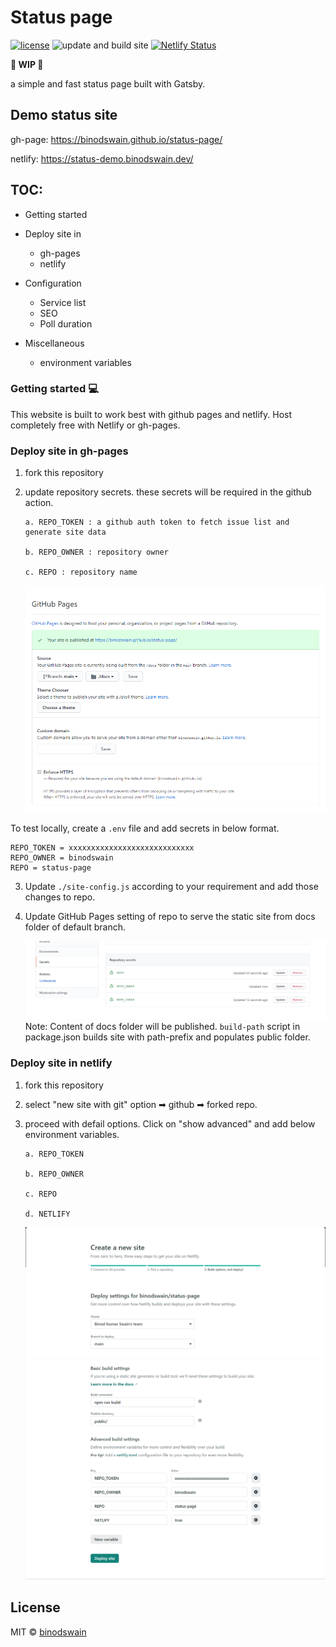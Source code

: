 # Status page

[![license](https://badgen.net/github/license/binodswain/status-page)](https://github.com/binodswain/status-page/blob/main/LICENSE)
![update and build site](https://github.com/binodswain/status-page/workflows/update%20and%20build%20site/badge.svg?branch=main)
[![Netlify Status](https://api.netlify.com/api/v1/badges/b6ba5bff-2254-4f51-adde-2e907e2d2765/deploy-status)](https://app.netlify.com/sites/binodswain-status/deploys)

**🚧 WIP 🚧**

a simple and fast status page built with Gatsby.

## Demo status site

gh-page: https://binodswain.github.io/status-page/

netlify: https://status-demo.binodswain.dev/

## TOC:

-   Getting started
-   Deploy site in
    -   gh-pages
    -   netlify
-   Configuration

    -   Service list
    -   SEO
    -   Poll duration

-   Miscellaneous
    -   environment variables

### Getting started 💻

This website is built to work best with github pages and netlify. Host completely free with Netlify or gh-pages.

### Deploy site in gh-pages

1.  fork this repository

2.  update repository secrets. these secrets will be required in the github action.

        a. REPO_TOKEN : a github auth token to fetch issue list and generate site data

        b. REPO_OWNER : repository owner

        c. REPO : repository name

    ![Screenshot 1](/assets/gh-page-setup.png?raw=true "repository secrets")

To test locally, create a `.env` file and add secrets in below format.

```
REPO_TOKEN = xxxxxxxxxxxxxxxxxxxxxxxxxxxx
REPO_OWNER = binodswain
REPO = status-page
```

3. Update `./site-config.js` according to your requirement and add those changes to repo.

4. Update GitHub Pages setting of repo to serve the static site from docs folder of default branch.

    ![Screenshot 1](/assets/site-secrets.png?raw=true "repository secrets")
    Note: Content of docs folder will be published. `build-path` script in package.json builds site with path-prefix and populates public folder.

### Deploy site in netlify

1.  fork this repository

2.  select "new site with git" option ➡ github ➡ forked repo.

3.  proceed with defail options. Click on "show advanced" and add below environment variables.

        a. REPO_TOKEN

        b. REPO_OWNER

        c. REPO

        d. NETLIFY

    ![Screenshot 2](/assets/netlify-setup-1.png?raw=true "netlify setup")
    ![Screenshot 3](/assets/netlify-setup-2.png?raw=true "netlify setup")

## License

MIT © [binodswain](https://github.com/binodswain)
